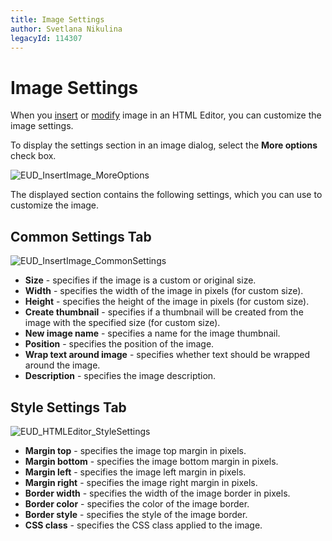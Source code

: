 ```yaml
---
title: Image Settings
author: Svetlana Nikulina
legacyId: 114307
---
```

# Image Settings
When you [insert](insert-an-image-in-html-editor.md) or [modify](modify-an-images-settings-in-html-editor.md) image in an HTML Editor, you can customize the image settings.

To display the settings section in an image dialog, select the **More options** check box.

![EUD_InsertImage_MoreOptions](../../../images/img118706.png)

The displayed section contains the following settings, which you can use to customize the image.

## Common Settings Tab
![EUD_InsertImage_CommonSettings](../../../images/img118707.png)
* **Size** - specifies if the image is a custom or original size.
* **Width** - specifies the width of the image in pixels (for custom size).
* **Height** - specifies the height of the image in pixels (for custom size).
* **Create thumbnail** - specifies if a thumbnail will be created from the image with the specified size (for custom size).
* **New image name** - specifies a name for the image thumbnail.
* **Position** - specifies the position of the image.
* **Wrap text around image** - specifies whether text should be wrapped around the image.
* **Description** - specifies the image description.

## Style Settings Tab
![EUD_HTMLEditor_StyleSettings](../../../images/img25620.png)
* **Margin top** - specifies the image top margin in pixels.
* **Margin bottom** - specifies the image bottom margin in pixels.
* **Margin left** - specifies the image left margin in pixels.
* **Margin right** - specifies the image right margin in pixels.
* **Border width** - specifies the width of the image border in pixels.
* **Border color** - specifies the color of the image border.
* **Border style** - specifies the style of the image border.
* **CSS class** -  specifies the CSS class applied to the image.